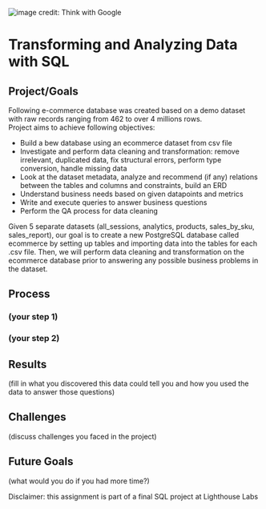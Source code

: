 ![image credit: Think with Google](https://storage.googleapis.com/twg-content/original_images/AC_1920x1080_1.jpg)
# Transforming and Analyzing Data with SQL

## Project/Goals
Following e-commerce database was created based on a demo dataset with raw records ranging from 462 to over 4 millions rows.  
Project aims to achieve following objectives:

- Build a bew database using an ecommerce dataset from csv file
- Investigate and perform data cleaning and transformation: remove irrelevant, duplicated data, fix structural errors, perform type conversion, handle missing data
- Look at the dataset metadata, analyze and recommend (if any) relations between the tables and columns and constraints, build an ERD
- Understand business needs based on given datapoints and metrics
- Write and execute queries to answer business questions
- Perform the QA process for data cleaning

Given 5 separate datasets (all_sessions, analytics, products, sales_by_sku, sales_report), our goal is to create a new PostgreSQL database called ecommerce by setting up tables and importing data into the tables for each .csv file. Then, we will perform data cleaning and transformation on the ecommerce database prior to answering any possible business problems in the dataset.

## Process
### (your step 1)
### (your step 2)

## Results
(fill in what you discovered this data could tell you and how you used the data to answer those questions)

## Challenges 
(discuss challenges you faced in the project)

## Future Goals
(what would you do if you had more time?)

Disclaimer: this assignment is part of a final SQL project at Lighthouse Labs
